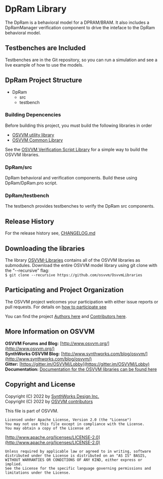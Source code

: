 # DpRam Library 
The DpRam is a behavioral model for a DPRAM/BRAM.
It also includes a DpRamManager verification component to
drive the inteface to the DpRam behavioral model. 

## Testbenches are Included 

Testbenches are in the Git repository, so you can 
run a simulation and see a live example 
of how to use the models.

## DpRam Project Structure
   * DpRam
      * src
      * testbench
         
### Building Depencencies
Before building this project, you must build the following libraries in order
   * [OSVVM utility library](https://github.com/osvvm/osvvm) 
   * [OSVVM Common Library](https://github.com/osvvm/OSVVM-Common)   

See the [OSVVM Verification Script Library](https://github.com/osvvm/OSVVM-Scripts) 
for a simple way to build the OSVVM libraries.

### DpRam/src
DpRam behavioral and verification components.
Build these using DpRam/DpRam.pro script.  


### DpRam/testbench
The testbench provides testbenches to verify the DpRam src components.


## Release History
For the release history see, [CHANGELOG.md](CHANGELOG.md)

## Downloading the libraries

The library [OSVVM-Libraries](https://github.com/osvvm/OsvvmLibraries) 
contains all of the OSVVM libraries as submodules.
Download the entire OSVVM model library using git clone with the "--recursive" flag:  
        `$ git clone --recursive https://github.com/osvvm/OsvvmLibraries`

## Participating and Project Organization 

The OSVVM project welcomes your participation with either 
issue reports or pull requests.
For details on [how to participate see](https://opensource.ieee.org/osvvm/OsvvmLibraries/-/blob/master/CONTRIBUTING.md)

You can find the project [Authors here](AUTHORS.md) and
[Contributors here](CONTRIBUTORS.md).

## More Information on OSVVM

**OSVVM Forums and Blog:**     [http://www.osvvm.org/](http://www.osvvm.org/)   
**SynthWorks OSVVM Blog:** [http://www.synthworks.com/blog/osvvm/](http://www.synthworks.com/blog/osvvm/)    
**Gitter:** [https://gitter.im/OSVVM/Lobby](https://gitter.im/OSVVM/Lobby)  
**Documentation:** [Documentation for the OSVVM libraries can be found here](https://github.com/OSVVM/Documentation)

## Copyright and License
Copyright (C) 2022 by [SynthWorks Design Inc.](http://www.synthworks.com/)   
Copyright (C) 2022 by [OSVVM contributors](CONTRIBUTOR.md)   

This file is part of OSVVM.

    Licensed under Apache License, Version 2.0 (the "License")
    You may not use this file except in compliance with the License.
    You may obtain a copy of the License at

  [http://www.apache.org/licenses/LICENSE-2.0](http://www.apache.org/licenses/LICENSE-2.0)

    Unless required by applicable law or agreed to in writing, software
    distributed under the License is distributed on an "AS IS" BASIS,
    WITHOUT WARRANTIES OR CONDITIONS OF ANY KIND, either express or implied.
    See the License for the specific language governing permissions and
    limitations under the License.
